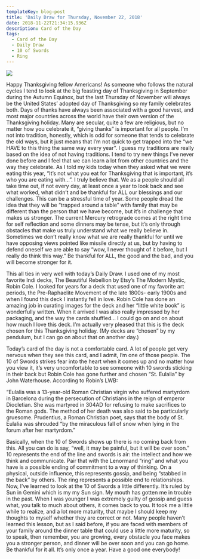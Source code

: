 ```yaml
---
templateKey: blog-post
title: 'Daily Draw for Thursday, November 22, 2018'
date: 2018-11-22T21:34:15.936Z
description: Card of the Day
tags:
  - Card of the Day
  - Daily Draw
  - 10 of Swords
  - Ring
---
```



![](/img/img_8986.jpg)

Happy Thanksgiving fellow Americans! As someone who follows the natural cycles I tend to look at the big feasting day of Thanksgiving in September during the Autumn Equinox, but the last Thursday of November will always be the United States’ adopted day of Thanksgiving so my family celebrates both. Days of thanks have always been associated with a good harvest, and most major countries across the world have their own version of the Thanksgiving holiday. Many are secular, quite a few are religious, but no matter how you celebrate it, “giving thanks” is important for all people. I’m not into tradition, honestly, which is odd for someone that tends to celebrate the old ways, but it just means that I’m not quick to get trapped into the “we HAVE to this thing the same way every year”. I guess my traditions are really based on the idea of not having traditions. I tend to try new things I’ve never done before and I feel that we can learn a lot from other countries and the way they celebrate. As I told my kids today when they asked what we were eating this year, “It’s not what you eat for Thanksgiving that is important, it’s who you are eating with…”. I truly believe that. We as a people should all take time out, if not every day, at least once a year to look back and see what worked, what didn’t and be thankful for ALL our blessings and our challenges. This can be a stressful time of year. Some people dread the idea that they will be “trapped around a table” with family that may be different than the person that we have become, but it’s in challenge that makes us stronger. The current Mercury retrograde comes at the right time for self reflection and some dinners may be tense, but it’s only through obstacles that make us truly understand what we really believe in. Sometimes we don’t really know what we are really thankful for until we have opposing views pointed like missile directly at us, but by having to defend oneself we are able to say “wow, I never thought of it before, but I really do think this way.” Be thankful for ALL, the good and the bad, and you will become stronger for it.



This all ties in very well with today’s Daily Draw. I used one of my most favorite Indi decks, The Beautiful Rebellion by Etsy’s The Modern Mystic, Robin Cole. I looked for years for a deck that used one of my favorite art periods, the Pre-Raphaelite Movement of the late 1800s- early 1900s and when I found this deck I instantly fell in love. Robin Cole has done an amazing job in curating images for the deck and her “little white book” is wonderfully written. When it arrived I was also really impressed by her packaging, and the way the cards shuffled… I could go on and on about how much I love this deck. I’m actually very pleased that this is the deck chosen for this Thanksgiving holiday. (My decks are “chosen” by my pendulum, but I can go on about that on another day.) 



Today’s card of the day is not a comfortable card. A lot of people get very nervous when they see this card, and I admit, I’m one of those people. The 10 of Swords strikes fear into the heart when it comes up and no matter how you view it, it’s very uncomfortable to see someone with 10 swords sticking in their back but Robin Cole has gone further and chosen “St. Eulalia” by John Waterhouse. According to Robin’s LWB:



“Eulalia was a 13-year-old Roman Christian virgin who suffered martyrdom in Barcelona during the persecution of Christians in the reign of emperor Diocletian. She was martyred in 304AD for refusing to make sacrifices to the Roman gods. The method of her death was also said to be particularly gruesome. Prudentius, a Roman Christian poet, says that the body of St. Eulalia was shrouded “by the miraculous fall of snow when lying in the forum after her martyrdom.” 



Basically, when the 10 of Swords shows up there is no coming back from this. All you can do is say, “well, it may be painful, but it will be over soon.” 10 represents the end of the line and swords is air: the intellect and how we think and communicate. Pair that with the Lenormand “ring” and what you have is a possible ending of commitment to a way of thinking. On a physical, outside influence, this represents gossip, and being “stabbed in the back” by others. The ring represents a possible end to relationships. Now, I’ve learned to look at the 10 of Swords a little differently. It’s ruled by Sun in Gemini which is my my Sun sign. My mouth has gotten me in trouble in the past. When I was younger I was extremely guilty of gossip and guess what, you talk to much about others, it comes back to you. It took me a little while to realize, and a lot more maturity, that maybe I should keep my thoughts to myself whether they are correct or not. Many people haven’t learned this lesson, but as I said before, if you are faced with members of your family around the dinner table that could use a little more maturity, so to speak, then remember, you are growing, every obstacle you face makes you a stronger person, and dinner will be over soon and you can go home. Be thankful for it all. It’s only once a year. Have a good one everybody!
